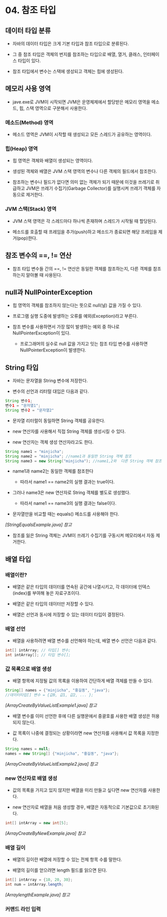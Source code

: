 # 04. 참조 타입
## 데이터 타입 분류

* 자바의 데이터 타입은 크게 기본 타입과 참조 타입으로 분류된다.

* 그 중 참조 타입은 객체의 번지를 참조하는 타입으로 배열, 열거, 클래스, 인터페이스 타입이 있다.

* 참조 타입에서 변수는 스택에 생성되고 객체는 힙에 생성된다.

## 메모리 사용 영역

* jave.exe로 JVM이 시작되면 JVM은 운영체제에서 할당받은 메모리 영역을 메소드, 힙, 스택 영역으로 구분해서 사용한다.

### 메소드(Method) 영역

* 메소드 영역은 JVM이 시작할 때 생성되고 모든 스레드가 공유하는 영역이다.

### 힙(Heap) 영역

* 힙 영역은 객체와 배열이 생성되는 영역이다.

* 생성된 객체와 배열은 JVM 스택 영역의 변수나 다른 객체의 필드에서 참조한다.

* 참조하는 변수나 필드가 없다면 의미 없는 객체가 되기 때문에 이것을 쓰레기로 취급하고 JVM은 쓰레기 수집기(Garbage Collector)를 실행시켜 쓰레기 객체를 자동으로 제거한다.

### JVM 스택(Stack) 영역

* JVM 스택 영역은 각 스레드마다 하나씩 존재하며 스레드가 시작될 때 할당된다.

* 메소드를 호출할 때 프레임을 추가(push)하고 메소드가 종료되면 해당 프레임을 제거(pop)한다.

## 참조 변수의 ==, != 연산

* 참조 타입 변수들 간의 ==, != 연산은 동일한 객체를 참조하는지, 다른 객체를 참조하는지 알아볼 때 사용된다.

## null과 NullPointerException

* 힙 영역의 객체를 참조하지 않는다는 뜻으로 null(널) 값을 가질 수 있다.

* 프로그램 실행 도중에 발생하는 오류를 예외(Exception)라고 부른다.

* 참조 변수를 사용하면서 가장 많이 발생하는 예외 중 하나로 NullPointerException이 있다.

    * 프로그래머의 실수로 null 값을 가지고 잇는 참조 타입 변수를 사용하면 NullPointerException이 발생한다.

## String 타입

* 자바는 문자열을 String 변수에 저장한다.

* 변수의 선언과 리터럴 대입은 다음과 같다.

```java
String 변수1;
변수1 = "문자열1";
String 변수2 = "문자열2"
```

* 문자열 리터럴이 동일하면 String 객체를 공유한다.

* new 연산자를 사용해서 직접 String 객체를 생성시킬 수 있다.

* new 연산자는 객체 생성 연산자라고도 한다.

```java
String name1 = "minjicha";
String name2 = "minjicha"; //name1과 동일한 String 객체 참조
String name3 = new String("minjicha"); //name1,2와  다른 String 객체 참조
```

* name1과 name2는 동일한 객체를 참조한다

    * 따라서 name1 == name2의 실행 결과는 true이다.

* 그러나 name3은 new 연산자로 String 객체를 별도로 생성했다.

    * 따라서 name1 == name3의 실행 결과는 false이다.

* 문자열만을 비교할 때는 equals() 메소드를 사용해야 한다.

_[StringEqualsExample.java] 참고_

* 참조를 잃은 String 객체는 JVM이 쓰레기 수집기를 구동시켜 메모리에서 자동 제거한다.

## 배열 타입

### 배열이란?

* 배열은 같은 타입의 데이터를 연속된 공간에 나열시키고, 각 데이터에 인덱스(index)를 부여해 놓은 자료구조이다.

* 배열은 같은 타입의 데이터만 저장할 수 있다.

* 배열은 선언과 동시에 저장할 수 있는 데이터 타입이 결정된다.

### 배열 선언

* 배열을 사용하려면 배열 변수를 선언해야 하는데, 배열 변수 선언은 다음과 같다.

```java
int[] intArray; // 타입[] 변수;
int intArray[]; // 타입 변수[];
```

### 값 목록으로 배열 생성

* 배열 항목에 지정될 값의 목록을 이용하여 간단하게 배열 객체를 만들 수 있다.

```java
String[] names = {"minjicha", "홍길동", "java"};
//데이터타입[] 변수 = {값0, 값1, 값2, ... };
```

_[ArrayCreateByValueListExample1.java] 참고_

* 배열 변수를 이미 선언한 후에 다른 실행문에서 중괄호를 사용한 배열 생성은 허용되지 않는다.

* 값 목록이 나중에 결정되는 상황이라면 new 연산자를 사용해서  값 목록을 지정한다.

```java
String names = null;
names = new String[] {"minjicha", "홍길동", "java"};
```

_[ArrayCreateByValueListExample2.java] 참고_

### new 연산자로 배열 생성

* 값의 목록을 가지고 있지 않지만 배열을 미리 만들고 싶다면 new 연산자를 사용한다.

* new 연산자로 배열을 처음 생성할 경우, 배열은 자동적으로 기본값으로 초기화된다.

```java
int[] intArray = new int[5];
```

_[ArrayCreateByNewExample.java] 참고_

### 배열 길이

* 배열의 길이란 배열에 저장할 수 있는 전체 항목 수를 말한다.

* 배열의 길이를 얻으려면 length 필드를 읽으면 된다.

```java
int[] intArray = {10, 20, 30};
int num = intArray.length;
```

_[ArraylengthExample.java] 참고_

### 커맨드 라인 입력

